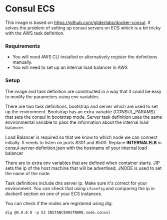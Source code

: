 Consul ECS
==========


This image is based on https://github.com/gliderlabs/docker-consul. It solves the problem of setting up consul servers on ECS which is a bit tricky with the AWS task definition.

### Requirements ###

* You will need AWS CLI installed or alternatively register the definitions manually.
* You will need to set up an internal load balancer in AWS

### Setup ###

The image and task definition are constructed in a way that it could be easy to modify the parameters using env variables.

There are two task definitions, bootstrap and server which are used to set up the environment. Bootstrap has an extra variable (CONSUL_PARAMS) that sets the consul in bootstrap mode. Server task definition uses the same environmental variable to pass the information about the internal load balancer.

Load Balancer is required so that we know to which node we can connect initially. It needs to listen on ports 8301 and 8500. Replace __INTERNALELB__ in consul-server-definition.json with the hostname of your internal load balancer

There are to extra env variables that are defined when container starts. JIP sets the ip of the host machine that will be advertised, JNODE is used to set the name of the node.

Task definitions include dns server ip. Make sure it's correct for your environment. You can check that using ```ifconfig``` and comparing the ip in docker0 section on one of your ECS instances.

You can check if the nodes are registered using dig.

```dig @0.0.0.0 -p 53 INSTANCEHOSTNAME.node.consul```

